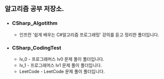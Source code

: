 ## 알고리즘 공부 저장소.

+ ### CSharp_Algotithm

    * 인프런 '쉽게 배우는 C#알고리즘 프로그래밍' 강의를 듣고 정리한 폴더입니다.

+ ### CSharp_CodingTest

    * lv_0 - 프로그래머스 lv0 문제 풀이 폴더입니다. 
    * lv_1 - 프로그래머스 lv1 문제 풀이 폴더입니다.  
    * LeetCode - LeetCode 문제 풀이 폴더입니다.
